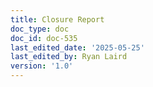 ```yaml
---
title: Closure Report
doc_type: doc
doc_id: doc-535
last_edited_date: '2025-05-25'
last_edited_by: Ryan Laird
version: '1.0'
---
```



